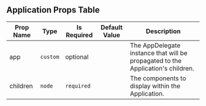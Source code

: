 ## Application Props Table
| Prop Name | Type | Is Required | Default Value | Description |
|-|-|-|-|-|
| app| `custom`| optional| | The AppDelegate instance that will be propagated to the Application's children.|
| children| `node`| `required`| | The components to display within the Application.|